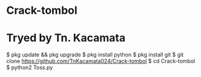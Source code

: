 # Crack-tombol #
# Tryed by Tn. Kacamata #

$ pkg update && pkg upgrade
$ pkg install python
$ pkg install git
$ git clone https://github.com/TnKacamata024/Crack-tombol
$ cd Crack-tombol
$ python2 Toss.py
